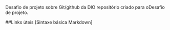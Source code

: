 Desafio de projeto sobre Git/github da DIO
repositório criado para oDesafio de projeto.

##Links úteis
[Sintaxe básica Markdown]
